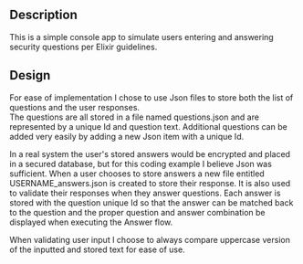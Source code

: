## Description
This is a simple console app to simulate users entering and answering security questions per Elixir guidelines.

## Design
For ease of implementation I chose to use Json files to store both the list of questions and the user responses.  
The questions are all stored in a file named questions.json and are represented by a unique Id 
and question text.  Additional questions can be added very easily by adding a new Json item with a unique Id.

In a real system the user's stored answers would be encrypted and placed in a secured database, but for this 
coding example I believe Json was sufficient.  When a user chooses to store answers a new file entitled 
USERNAME_answers.json is created to store their response.  It is also used to validate their responses when they
answer questions. Each answer is stored with the question unique Id so that the answer can be matched back to the
question and the proper question and answer combination be displayed when executing the Answer flow.

When validating user input I choose to always compare uppercase version of the inputted and stored text for
ease of use.


